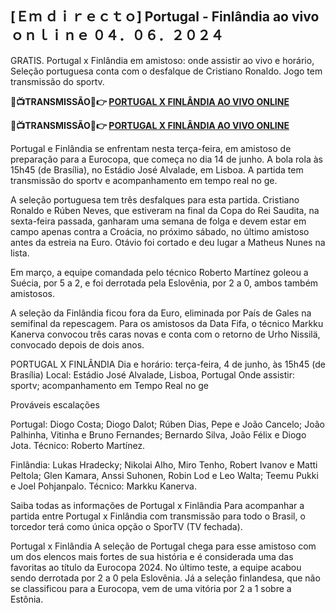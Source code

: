 <h2>[Ｅｍ ｄｉｒｅｃｔｏ] Portugal - Finlândia ao vivo ｏｎｌｉｎｅ ０４．０６．２０２４</h2>

GRATIS. Portugal x Finlândia em amistoso: onde assistir ao vivo e horário, Seleção portuguesa conta com o desfalque de Cristiano Ronaldo. Jogo tem transmissão do sportv.

<strong> 🔴📺TRANSMISSÃO📲👉 <a href="https://onlinestreamshd.com/friendly/" rel="nofollow"> PORTUGAL X FINLÂNDIA AO VIVO ONLINE </a> </strong>

<strong> 🔴📺TRANSMISSÃO📲👉️ <a href="https://onlinestreamshd.com/friendly/" rel="nofollow"> PORTUGAL X FINLÂNDIA AO VIVO ONLINE </a> </strong>

Portugal e Finlândia se enfrentam nesta terça-feira, em amistoso de preparação para a Eurocopa, que começa no dia 14 de junho. A bola rola às 15h45 (de Brasília), no Estádio José Alvalade, em Lisboa. A partida tem transmissão do sportv e acompanhamento em tempo real no ge.

A seleção portuguesa tem três desfalques para esta partida. Cristiano Ronaldo e Rúben Neves, que estiveram na final da Copa do Rei Saudita, na sexta-feira passada, ganharam uma semana de folga e devem estar em campo apenas contra a Croácia, no próximo sábado, no último amistoso antes da estreia na Euro. Otávio foi cortado e deu lugar a Matheus Nunes na lista.

Em março, a equipe comandada pelo técnico Roberto Martínez goleou a Suécia, por 5 a 2, e foi derrotada pela Eslovênia, por 2 a 0, ambos também amistosos.

A seleção da Finlândia ficou fora da Euro, eliminada por País de Gales na semifinal da repescagem. Para os amistosos da Data Fifa, o técnico Markku Kanerva convocou três caras novas e conta com o retorno de Urho Nissilä, convocado depois de dois anos.

PORTUGAL X FINLÂNDIA
Dia e horário: terça-feira, 4 de junho, às 15h45 (de Brasília)
Local: Estádio José Alvalade, Lisboa, Portugal
Onde assistir: sportv; acompanhamento em Tempo Real no ge

Prováveis escalações

Portugal: Diogo Costa; Diogo Dalot; Rúben Dias, Pepe e João Cancelo; João Palhinha, Vitinha e Bruno Fernandes; Bernardo Silva, João Félix e Diogo Jota. Técnico: Roberto Martínez.

Finlândia: Lukas Hradecky; Nikolai Alho, Miro Tenho, Robert Ivanov e Matti Peltola; Glen Kamara, Anssi Suhonen, Robin Lod e Leo Walta; Teemu Pukki e Joel Pohjanpalo. Técnico: Markku Kanerva.

Saiba todas as informações de Portugal x Finlândia
Para acompanhar a partida entre Portugal x Finlândia com transmissão para todo o Brasil, o torcedor terá como única opção o SporTV (TV fechada).

Portugal x Finlândia
A seleção de Portugal chega para esse amistoso com um dos elencos mais fortes de sua história e é considerada uma das favoritas ao título da Eurocopa 2024. No último teste, a equipe acabou sendo derrotada por 2 a 0 pela Eslovênia. Já a seleção finlandesa, que não se classificou para a Eurocopa, vem de uma vitória por 2 a 1 sobre a Estônia.
